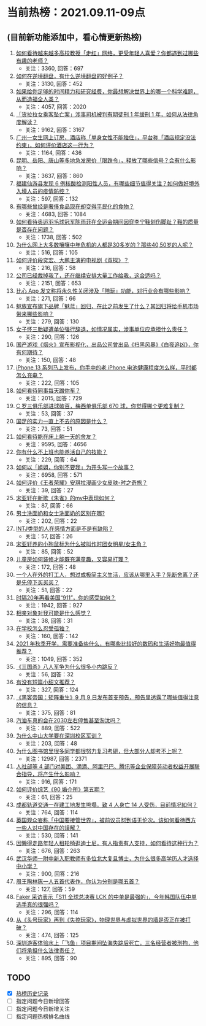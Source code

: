 # 当前热榜：2021.09.11-09点
## (目前新功能添加中，看心情更新热榜)
1. [如何看待越来越多高校教授「走红」网络，更受年轻人喜爱？你都遇到过哪些有趣的老师？](https://www.zhihu.com/question/485808612)
    * 关注：3360, 回答：697
2. [如何在逆境翻盘，有什么逆境翻盘的好例子？](https://www.zhihu.com/question/21210517)
    * 关注：3130, 回答：452
3. [如果给你足够的时间精力和研究经费，你最想解决世界上的哪一个科学难题，从而造福全人类？](https://www.zhihu.com/question/485476077)
    * 关注：4057, 回答：2020
4. [「货拉拉女乘客坠亡案」涉事司机被判有期徒刑 1 年缓刑 1 年，如何从法律角度解读？](https://www.zhihu.com/question/486019001)
    * 关注：9162, 回答：3167
5. [广州一女生网上订房，酒店称「单身女性不能独住」，平台称「酒店规定没法约束」，如何评价酒店这一行为？](https://www.zhihu.com/question/485716876)
    * 关注：1164, 回答：436
6. [昆明、岳阳、唐山等多地急发房价「限跌令」，释放了哪些信号？会有什么影响？](https://www.zhihu.com/question/485706720)
    * 关注：3637, 回答：860
7. [福建仙游县发现 6 例核酸检测阳性人员，有哪些细节值得关注？如何做好境外入境人员的疫情防控？](https://www.zhihu.com/question/486034763)
    * 关注：597, 回答：132
8. [有哪些曾经是奢侈食品现在却变得平民化的食物？](https://www.zhihu.com/question/466302067)
    * 关注：4683, 回答：1084
9. [如何看待奥运羽毛球冠军陈雨菲在全运会期间因穿李宁鞋划伤脚趾？鞋的质量是否存在问题？](https://www.zhihu.com/question/485972149)
    * 关注：1738, 回答：502
10. [为什么网上大多数嚷嚷中年危机的人都是30多岁的？那些40,50岁的人呢？](https://www.zhihu.com/question/485087511)
    * 关注：516, 回答：105
11. [如何评价段奕宏、大鹏主演的电视剧《双探》？](https://www.zhihu.com/question/377726848)
    * 关注：216, 回答：58
12. [公司已经裁掉我了，还在继续安排大量工作给我，这合适吗？](https://www.zhihu.com/question/393018074)
    * 关注：2151, 回答：653
13. [比心 App 发文称将永久性关闭涉及「陪玩」功能，对行业会有哪些影响？](https://www.zhihu.com/question/486014081)
    * 关注：271, 回答：66
14. [魅族宣布旗下品牌「魅蓝」回归，在此之前发生了什么？其回归将给手机市场带来哪些影响？](https://www.zhihu.com/question/486019391)
    * 关注：279, 回答：130
15. [女子怀三胎疑遭单位强行辞退，如情况属实，涉事单位应承担什么责任？](https://www.zhihu.com/question/485993578)
    * 关注：290, 回答：126
16. [国产游戏《烟火》宣布影视化，出品公司曾出品《扫黑风暴》《白夜追凶》，你有何期待？](https://www.zhihu.com/question/485938974)
    * 关注：150, 回答：48
17. [iPhone 13 系列马上发布，你手中的老 iPhone 电池健康程度怎么样，平时都怎么充电？](https://www.zhihu.com/question/485938059)
    * 关注：222, 回答：105
18. [如何看待同事每天蹭你车？](https://www.zhihu.com/question/63645770)
    * 关注：2015, 回答：729
19. [C 罗三俱乐部进球破百，梅西单俱乐部 670 球，你觉得哪个更难复制？](https://www.zhihu.com/question/484634649)
    * 关注：53, 回答：37
20. [国足的实力一直上不去的原因是什么？](https://www.zhihu.com/question/485703253)
    * 关注：73, 回答：51
21. [如何看待能在床上躺一天的舍友？](https://www.zhihu.com/question/318657086)
    * 关注：9595, 回答：4656
22. [你有什么不上班也能养活自己的技能？](https://www.zhihu.com/question/485023739)
    * 关注：229, 回答：64
23. [如何以「姐姐，你别不要我」为开头写一个故事？](https://www.zhihu.com/question/422947222)
    * 关注：6958, 回答：571
24. [如何评价《王者荣耀》安琪拉漫画少女皮肤-时之奇旅？](https://www.zhihu.com/question/484866467)
    * 关注：39, 回答：27
25. [宋亚轩在新歌《朱雀》的mv中表现如何？](https://www.zhihu.com/question/486037795)
    * 关注：87, 回答：66
26. [男士洗面奶和女士洗面奶的区别在哪?](https://www.zhihu.com/question/22154184)
    * 关注：202, 回答：22
27. [INTJ类型的人在感情方面是不是有缺陷？](https://www.zhihu.com/question/477999097)
    * 关注：57, 回答：26
28. [宋亚轩养的小狗鼠标为什么被叫作时团女明星/女主角？](https://www.zhihu.com/question/486038849)
    * 关注：85, 回答：52
29. [儿童房如何装修才能既充满童趣，又容易打理？](https://www.zhihu.com/question/485758054)
    * 关注：172, 回答：48
30. [一个人在外的打工人，想过成极简主义生活，应该从哪里入手？先断舍离？还是先停下买买买？](https://www.zhihu.com/question/485010636)
    * 关注：51, 回答：22
31. [时隔20年再看美国“911”，你的感受如何？](https://www.zhihu.com/question/485809453)
    * 关注：1942, 回答：927
32. [相亲对象对我可能是什么感觉？](https://www.zhihu.com/question/485560239)
    * 关注：38, 回答：31
33. [在学校怎么忍受孤独？](https://www.zhihu.com/question/484521483)
    * 关注：160, 回答：142
34. [2021 年秋季开学，需要准备些什么，有哪些比较好的数码和生活好物最值得推荐？](https://www.zhihu.com/question/468815943)
    * 关注：1049, 回答：352
35. [《三国杀》八人军争为什么很多小内跳反？](https://www.zhihu.com/question/481244021)
    * 关注：56, 回答：32
36. [有没有短篇小甜文推荐？](https://www.zhihu.com/question/471579661)
    * 关注：327, 回答：124
37. [《黑客帝国：矩阵重生》9 月 9 日发布首支预告，预告里透露了哪些值得注意的信息？](https://www.zhihu.com/question/485463054)
    * 关注：375, 回答：81
38. [汽油车真的会在2030左右停售甚至淘汰吗？](https://www.zhihu.com/question/478452945)
    * 关注：889, 回答：522
39. [为什么中山大学要在深圳校区军训？](https://www.zhihu.com/question/478937166)
    * 关注：203, 回答：48
40. [为什么图书馆里很多同学都很努力复习考研，但大部分人却考不上呢？](https://www.zhihu.com/question/430364218)
    * 关注：12987, 回答：2371
41. [人社部等 4 部门对美团、滴滴、阿里巴巴、腾讯等企业保障劳动者权益开展联合指导，将产生什么影响？](https://www.zhihu.com/question/485998297)
    * 关注：916, 回答：171
42. [如何评价综艺《90 婚介所》第五期？](https://www.zhihu.com/question/486011763)
    * 关注：61, 回答：25
43. [成都轨道交通一在建工地发生垮塌，致 4 人身亡 14 人受伤，目前情况如何？](https://www.zhihu.com/question/486002806)
    * 关注：764, 回答：114
44. [英国观众妄称「中国要接管世界」，被前议员怼到语无伦次。该如何看待西方一些人对中国存在的误解？](https://www.zhihu.com/question/485491295)
    * 关注：530, 回答：141
45. [因懒得走路年轻人租轮椅逛迪士尼，有人指责有人支持，如何看待这种行为？](https://www.zhihu.com/question/485765561)
    * 关注：676, 回答：263
46. [武汉华师一附中新入职教师有多位北大复旦博士，为什么很多高学历人才选择中小学？](https://www.zhihu.com/question/485676691)
    * 关注：900, 回答：216
47. [周王陶林陈一人五首代表作，你认为分别是哪五首？](https://www.zhihu.com/question/485644751)
    * 关注：127, 回答：59
48. [Faker 采访表示「S11 全球总决赛 LCK 的中单是最强的」，今年韩国队伍中单选手真的很强吗？](https://www.zhihu.com/question/485728028)
    * 关注：296, 回答：114
49. [从《头号玩家》再到《失控玩家》，物理世界与虚拟世界的墙是否正在被打破？](https://www.zhihu.com/question/485794927)
    * 关注：474, 回答：125
50. [深圳游客体验水上「飞鱼」项目期间坠海失踪后死亡，三名经营者被刑拘，他们将承担什么法律责任？](https://www.zhihu.com/question/485793828)
    * 关注：895, 回答：90
## TODO
* [x] [热榜历史记录](hot_history/AllHot.md)
* [ ] 指定问题今日新增回答
* [ ] 指定问题今日新增关注
* [ ] 指定问题热榜排名曲线
